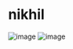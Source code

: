 # nikhil
![image](https://drive.google.com/uc?export=view&id=1Q6ptq8EhcQv70LcpjQWqNCgK1TdH--Lg)
![image](https://drive.google.com/uc?export=view&id=1PicKsJ11x_1tVy_BzFIkL_mXbv-l3boR)
